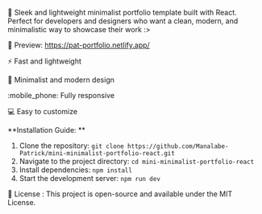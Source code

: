 :rocket: Sleek and lightweight minimalist portfolio template built with React. Perfect for developers and designers who want a clean, modern, and minimalistic way to showcase their work :>

:link: Preview: https://pat-portfolio.netlify.app/

:zap: Fast and lightweight

:art: Minimalist and modern design

:mobile_phone: Fully responsive

:computer: Easy to customize

**Installation Guide: **

1. Clone the repository:
   `git clone https://github.com/Manalabe-Patrick/mini-minimalist-portfolio-react.git`
2. Navigate to the project directory:
   `cd mini-minimalist-portfolio-react `
3. Install dependencies:
   `npm install`
4. Start the development server:
   `npm run dev`

:scroll: License : This project is open-source and available under the MIT License.
